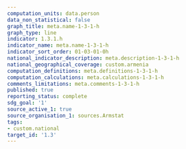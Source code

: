 ```yaml
---
computation_units: data.person
data_non_statistical: false
graph_title: meta.name-1-3-1-h
graph_type: line
indicator: 1.3.1.h
indicator_name: meta.name-1-3-1-h
indicator_sort_order: 01-03-01-0h
national_indicator_description: meta.description-1-3-1-h
national_geographical_coverage: custom.armenia
computation_definitions: meta.definitions-1-3-1-h
computation_calculations: meta.calculations-1-3-1-h
comments_limitations: meta.comments-1-3-1-h
published: true
reporting_status: complete
sdg_goal: '1'
source_active_1: true
source_organisation_1: sources.Armstat
tags:
- custom.national
target_id: '1.3'
---
```

